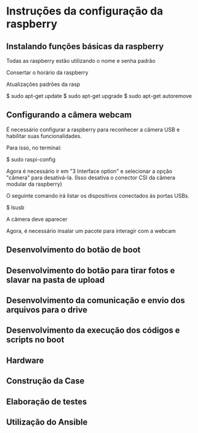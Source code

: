 # Instruções da configuração da raspberry

## Instalando funções básicas da raspberry

Todas as raspberry estão utilizando o nome e senha padrão

Consertar o horário da raspberry

Atualizações padrões da rasp

$ sudo apt-get update
$ sudo apt-get upgrade
$ sudo apt-get autoremove

## Configurando a câmera webcam

É necessário configurar a raspberry para reconhecer a câmera USB e habilitar suas funcionalidades.

Para isso, no terminal:

$ sudo raspi-config

Agora é necessário ir em "3 Interface option" e selecionar a opção "câmera" para desativá-la. (Isso desativa o conector CSI da câmera modular da raspberry)

O seguinte comando irá listar os dispositivos conectados às portas USBs.

$ lsusb

A câmera deve aparecer

Agora, é necessário insalar um pacote para interagir com a webcam



## Desenvolvimento do botão de boot
## Desenvolvimento do botão para tirar fotos e slavar na pasta de upload
## Desenvolvimento da comunicação e envio dos arquivos para o drive
## Desenvolvimento da execução dos códigos e scripts no boot
## Hardware
## Construção da Case
## Elaboração de testes
## Utilização do Ansible

